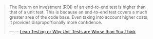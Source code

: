 > The Return on investment (ROI) of an end-to-end test is higher than that of a unit test. This is because an end-to-end test covers a much greater area of the code base. Even taking into account higher costs, it provides disproportionally more confidence.
>
> &mdash; -- [Lean Testing or Why Unit Tests are Worse than You Think](https://blog.usejournal.com/lean-testing-or-why-unit-tests-are-worse-than-you-think-b6500139a009)